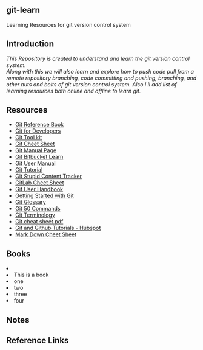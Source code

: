 ## git-learn
Learning Resources for git version control system

## Introduction

<i> This Repository is created to understand and learn the git version control system.  
Along with this we will also learn and explore how to push code pull from a remote 
repository branching, code committing and pushing, branching, and other nuts and bolts 
of git version control system.  Also I ll add list of learning resources both online 
and offline to learn git. </i>

## Resources

- [Git Reference Book][1]
- [Git for Developers][2]
- [Git Tool kit][3]
- [Git Cheet Sheet][4]
- [Git Manual Page][5]
- [Git Bitbucket Learn][6]
- [Git User Manual][7]
- [Git Tutorial][8]
- [Git Stupid Content Tracker][9]
- [GitLab Cheet Sheet][10]
- [Git User Handbook][11]
- [Getting Started with Git][12]
- [Git Glossary][13]
- [Git 50 Commands][14]
- [Git Terminology][15]
- [Git cheat sheet pdf][16]
- [Git and Github Tutorials - Hubspot][17]
- [Mark Down Cheet Sheet][18]




## Books


<li>
<li> This is a book
<li> one
<li> two
<li> three
<li> four
</li>


## Notes 


## Reference Links

[1]: https://git-scm.com/book/en/v2.html
[2]: https://githubtraining.github.io/training-manual/#/01_getting_ready_for_class
[3]: https://training.github.com
[4]: https://ndpsoftware.com/git-cheatsheet.html#loc=index;
[5]: https://git.github.io/htmldocs/git.html
[6]: https://www.atlassian.com/git/tutorials/setting-up-a-repository
[7]: https://git-scm.com/docs/user-manual
[8]: https://git-scm.com/docs/gittutorial
[9]: https://git-scm.com/docs/git
[10]: https://about.gitlab.com/images/press/git-cheat-sheet.pdf
[11]: https://intellipaat.com/blog/tutorial/devops-tutorial/git-cheat-sheet/
[12]: https://docs.github.com/en/get-started/getting-started-with-git
[13]: https://docs.github.com/en/get-started/quickstart/github-glossary
[14]: https://www.freecodecamp.org/news/git-cheat-sheet/
[15]: https://www.cloudways.com/blog/git-cheat-sheet/
[16]: https://education.github.com/git-cheat-sheet-education.pdf
[17]: https://product.hubspot.com/blog/git-and-github-tutorial-for-beginners
[18]: https://www.markdownguide.org/cheat-sheet/

